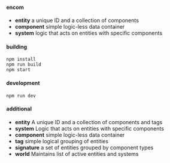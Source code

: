 #### encom
- **entity** a unique ID and a collection of components
- **component** simple logic-less data container
- **system** logic that acts on entities with specific components


#### building
```
npm install
npm run build
npm start
```


#### development
```
npm run dev
```


#### additional
- **entity** A unique ID and a collection of components and tags
- **system** Logic that acts on entities with specific components
- **component** simple logic-less data container
- **tag** simple logical grouping of entities
- **signature** a set of entities grouped by component types
- **world** Maintains list of active entities and systems

